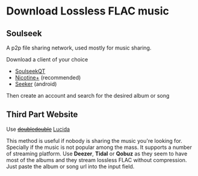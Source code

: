 # Download Lossless FLAC music

## Soulseek

A p2p file sharing network, used mostly for music sharing.

Download a client of your choice

- [SoulseekQT](http://www.slsknet.org/news/node/1)
- [Nicotine+](https://nicotine-plus.org/) (recommended)
- [Seeker](https://play.google.com/store/apps/details?id=com.companyname.andriodapp1&hl=en&pli=1) (android)

Then create an account and search for the desired album or song

## Third Part Website

Use <strike> [doubledouble](https://doubledouble.top/)</strike> [Lucida](https://lucida.to/)

This method is useful if nobody is sharing the music you're looking for. Specially if the music is not popular among the mass. It supports a number of streaming platform. Use **Deezer**, **Tidal** or **Qobuz** as they seem to have most of the albums and they stream lossless FLAC without compression. Just paste the album or song url into the input field.

<br>